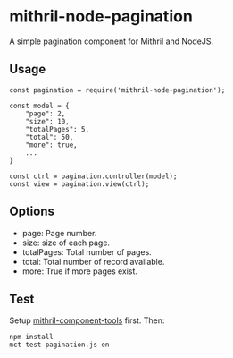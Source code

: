 mithril-node-pagination
=======================

A simple pagination component for Mithril and NodeJS.

Usage
-----

    const pagination = require('mithril-node-pagination');

    const model = {
        "page": 2,
        "size": 10,
        "totalPages": 5,
        "total": 50,
        "more": true,
        ...
    }

    const ctrl = pagination.controller(model);
    const view = pagination.view(ctrl);


Options
-------

 * page: Page number.
 * size: size of each page.
 * totalPages: Total number of pages.
 * total: Total number of record available.
 * more: True if more pages exist.


Test
----
Setup [mithril-component-tools](https://github.com/mithril-components/mitthril-components-tools) first. Then:

    npm install
    mct test pagination.js en